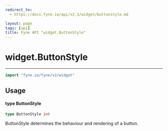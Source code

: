 ```yaml
---
redirect_to:
  - https://docs.fyne.io/api/v2.3/widget/buttonstyle.md

layout: page
tags: [api]
title: Fyne API "widget.ButtonStyle"
---
```



# widget.ButtonStyle
---
```go
import "fyne.io/fyne/v2/widget"
```

## Usage

#### type ButtonStyle

```go
type ButtonStyle int
```

ButtonStyle determines the behaviour and rendering of a button.
